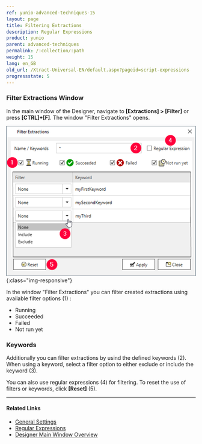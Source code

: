 ```yaml
---
ref: yunio-advanced-techniques-15
layout: page
title: Filtering Extractions
description: Regular Expressions
product: yunio
parent: advanced-techniques
permalink: /:collection/:path
weight: 15
lang: en_GB
old_url: /Xtract-Universal-EN/default.aspx?pageid=script-expressions
progressstate: 5
---
```

### Filter Extractions Window

In the main window of the Designer, navigate to **[Extractions] > [Filter]** or press **[CTRL]+[F]**. The window "Filter Extractions" opens.                                                                                                                                                

![XU_license](/img/content/xu/xu_filter-keywords.png){:class="img-responsive"}

In the window "Filter Extractions" you can filter created extractions using available filter options (1) :
- Running
- Succeeded
- Failed
- Not run yet

### Keywords

Additionally you can filter extractions by usind the defined keywords (2). When using a keyword, select a filter option to either exclude or include the keyword (3). <br>

You can also use regular expressions (4) for filtering. To reset the use of filters or keywords, click **[Reset]** (5).

******
#### Related Links

- [General Settings](../getting-started/general-settings#misc-tab)
- [Regular Expressions](https://cs.lmu.edu/~ray/notes/regex/)
- [Designer Main Window Overview](../getting-started/designer-overview)

